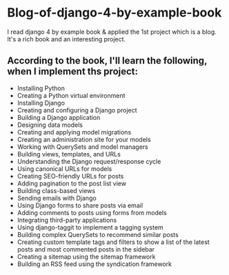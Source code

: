 # Blog-of-django-4-by-example-book
I read django 4 by example book  &amp; applied the 1st project which is a blog. It's a rich book and an interesting project.
## According to the book, I'll learn the following, when I implement ths project:
* Installing Python
* Creating a Python virtual environment
* Installing Django
* Creating and configuring a Django project
* Building a Django application
* Designing data models
* Creating and applying model migrations
* Creating an administration site for your models
* Working with QuerySets and model managers
* Building views, templates, and URLs
* Understanding the Django request/response cycle
* Using canonical URLs for models
* Creating SEO-friendly URLs for posts
* Adding pagination to the post list view
* Building class-based views
* Sending emails with Django
* Using Django forms to share posts via email
* Adding comments to posts using forms from models
* Integrating third-party applications
* Using django-taggit to implement a tagging system
* Building complex QuerySets to recommend similar posts
* Creating custom template tags and filters to show a list of the latest posts and most commented posts in the sidebar
* Creating a sitemap using the sitemap framework
* Building an RSS feed using the syndication framework
